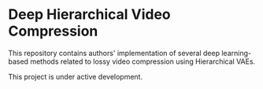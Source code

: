 # Deep Hierarchical Video Compression
This repository contains authors' implementation of several deep learning-based methods related to lossy video compression using Hierarchical VAEs.

This project is under active development.

